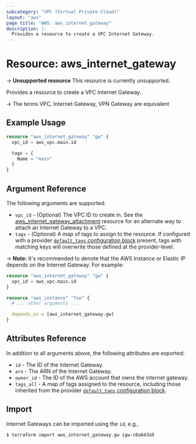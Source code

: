 ```yaml
---
subcategory: "VPC (Virtual Private Cloud)"
layout: "aws"
page_title: "AWS: aws_internet_gateway"
description: |-
  Provides a resource to create a VPC Internet Gateway.
---
```


# Resource: aws_internet_gateway

-> **Unsupported resource**
This resource is currently unsupported.

Provides a resource to create a VPC Internet Gateway.

-> The terms VPC, Internet Gateway, VPN Gateway are equivalent

## Example Usage

```terraform
resource "aws_internet_gateway" "gw" {
  vpc_id = aws_vpc.main.id

  tags = {
    Name = "main"
  }
}
```

## Argument Reference

The following arguments are supported:

* `vpc_id` - (Optional) The VPC ID to create in.  See the [aws_internet_gateway_attachment](internet_gateway_attachment.html) resource for an alternate way to attach an Internet Gateway to a VPC.
* `tags` - (Optional) A map of tags to assign to the resource. If configured with a provider [`default_tags` configuration block](/docs/providers/aws/index.html#default_tags-configuration-block) present, tags with matching keys will overwrite those defined at the provider-level.

-> **Note:** It's recommended to denote that the AWS Instance or Elastic IP depends on the Internet Gateway. For example:

```terraform
resource "aws_internet_gateway" "gw" {
  vpc_id = aws_vpc.main.id
}

resource "aws_instance" "foo" {
  # ... other arguments ...

  depends_on = [aws_internet_gateway.gw]
}
```

## Attributes Reference

In addition to all arguments above, the following attributes are exported:

* `id` - The ID of the Internet Gateway.
* `arn` - The ARN of the Internet Gateway.
* `owner_id` - The ID of the AWS account that owns the internet gateway.
* `tags_all` - A map of tags assigned to the resource, including those inherited from the provider [`default_tags` configuration block](/docs/providers/aws/index.html#default_tags-configuration-block).

## Import

Internet Gateways can be imported using the `id`, e.g.,

```
$ terraform import aws_internet_gateway.gw igw-c0a643a9
```
